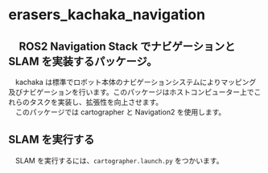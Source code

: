 # erasers_kachaka_navigation
　ROS2 Navigation Stack でナビゲーションと SLAM を実装するパッケージ。
---
　kachaka は標準でロボット本体のナビゲーションシステムによりマッピング及びナビゲーションを行います。このパッケージはホストコンピューター上でこれらのタスクを実装し、拡張性を向上させます。<br>
　このパッケージでは cartographer と Navigation2 を使用します。

## SLAM を実行する
　SLAM を実行するには、`cartographer.launch.py` をつかいます。
